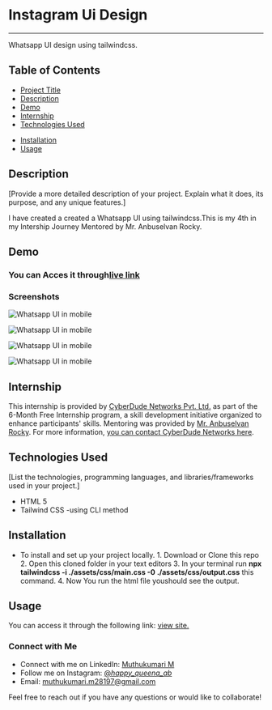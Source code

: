 # Instagram Ui Design
 ---
Whatsapp UI design using tailwindcss.

## Table of Contents
- [Project Title](#project-title)
- [Description](#description)
- [Demo](#demo)
- [Internship](#internship)
- [Technologies Used](#technologies-used)
<!-- - [Learned lessons](#Learned-lessons) -->
- [Installation](#installation)
- [Usage](#usage)
<!-- - [Contributing](#contributing) -->


## Description

[Provide a more detailed description of your project. Explain what it does, its purpose, and any unique features.]

I have created a created a Whatsapp UI using tailwindcss.This is my 4th in my Intership Journey Mentored by Mr. Anbuselvan Rocky.

## Demo

### You can Acces it through[live link](https://muthukumarimoorthi.github.io/whatsapp-ui-tailwind/calls.html)

### Screenshots
   
![Whatsapp UI in mobile](/Community_Page.png)

![Whatsapp UI in mobile](/Chat_Page.png)

![Whatsapp UI in mobile](/Status_Page.png) 

![Whatsapp UI in mobile](/Calls_Page.png)  


## Internship

This internship is provided by [CyberDude Networks Pvt. Ltd.](https://youtube.com/cyberdudenetworks) as part of the 6-Month Free Internship program, a skill development initiative organized to enhance participants' skills. Mentoring was provided by [Mr. Anbuselvan Rocky](https://instagram.com/anbuselvanrocky). For more information, [you can contact CyberDude Networks here](https://cyberdudenetworks.com).

## Technologies Used

[List the technologies, programming languages, and libraries/frameworks used in your project.]
- HTML 5
- Tailwind CSS
    -using CLI method    

<!-- ## Learned lessons

 I have learned lot of things during this project like how to use mediaquries ,grid system  ,show and hide element for responsive purpose and breakpoints configaration based on our needs in Tailwind Css. After Finishing this project I have confident in tailwindcss😇.  -->

## Installation

- To install and set up your project locally.
      1. Download or Clone this repo
      2. Open this cloned folder in your text editors
      3. In your terminal run **npx tailwindcss -i ./assets/css/main.css  -0 ./assets/css/output.css** this command.
      4. Now You run the html file youshould see the output. 


## Usage

You can access it through the following link: [view site.](https://muthukumarimoorthi.github.io/whatsapp-ui-tailwind/)

<!-- ## Contributing

I welcome contributions to enhance and improve this project. Here's how you can get involved:

If you encounter any issues with the project or have suggestions for improvements, please open an issue on our [GitHub issue tracker](https://github.com/muthukumarimoorthi/whatsapp-ui-tailwind). When reporting issues, please provide as much detail as possible, including:

- A clear and concise description of the problem.
- Steps to reproduce the issue.
- Screenshots, if applicable.

If you'd like to contribute code to the project, you can do so by submitting a pull request. Here's how:

1. Fork the project repository to your GitHub account.

2. Clone your forked repository to your local machine. -->

### Connect with Me
- Connect with me on LinkedIn: [Muthukumari M](https://www.linkedin.com/in/muthukumari-m-8a1415221/)
- Follow me on Instagram: [@_happy_queena_ab_](https://www.instagram.com/_happy_queena_ab_/)
- Email: [muthukumari.m28197@gmail.com](mailto:muthukumari.m28197@gmail.com)

Feel free to reach out if you have any questions or would like to collaborate!